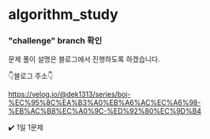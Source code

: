 # algorithm_study

### "challenge" branch 확인

문제 풀이 설명은 블로그에서 진행하도록 하겠습니다.

👇블로그 주소👇

https://velog.io/@dek1313/series/boj-%EC%95%8C%EA%B3%A0%EB%A6%AC%EC%A6%98-%EB%AC%B8%EC%A0%9C-%ED%92%80%EC%9D%B4

✔️ 1일 1문제
